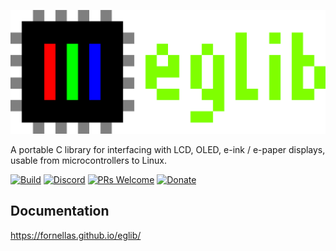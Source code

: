 ![eglib](./sphinx/_static/logo.png)

A portable C library for interfacing with LCD, OLED, e-ink / e-paper displays, usable from microcontrollers to Linux.

[![Build](https://github.com/fornellas/eglib/workflows/build/badge.svg?branch=master)](https://github.com/fornellas/eglib/actions?query=workflow%3Abuild+branch%3Amaster)
[![Discord](https://img.shields.io/badge/Discord-Join%20the%20conversation-7289DA)](https://discord.gg/ffvRPWRTsp)
[![PRs Welcome](https://img.shields.io/badge/PRs-welcome-brightgreen.svg?style=flat-square)](https://github.com/fornellas/eglib/pulls)
[![Donate](https://img.shields.io/badge/donate-%E2%9D%A4%C2%A0-ff69b4.svg?style=flat)](https://www.paypal.com/donate?hosted_button_id=AX26JVRT2GS2Q)

## Documentation

https://fornellas.github.io/eglib/